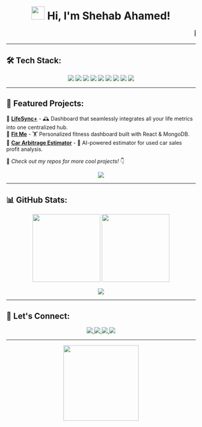 <!-- Header with Waving Hand -->
<h1 align="center">
  <img src="https://media.giphy.com/media/hvRJCLFzcasrR4ia7z/giphy.gif" width="35">
  Hi, I'm Shehab Ahamed!
</h1>

<!-- Scrolling Carousel Effect with Animation -->
<p align="center">
  <marquee behavior="scroll" direction="left" scrollamount="8">
    🚀 Full-Stack Developer | 🏋️‍♂️ Fitness Enthusiast | 💡 Always Exploring Tech | 🌍 Passionate About Open Source | 🎯 Building starVE | 🚀 Learning Docker & Cloud | 🔍 Curious Mindset
  </marquee>
</p>

---

## 🛠️ Tech Stack:
  
<p align="center">
  <img src="https://img.shields.io/badge/Code-Python-informational?style=flat&logo=python&logoColor=white&color=blue"/>
  <img src="https://img.shields.io/badge/Code-JavaScript-informational?style=flat&logo=javascript&logoColor=white&color=yellow"/>
  <img src="https://img.shields.io/badge/Code-React-informational?style=flat&logo=react&logoColor=white&color=blue"/>
  <img src="https://img.shields.io/badge/Backend-Django-informational?style=flat&logo=django&logoColor=white&color=green"/>
  <img src="https://img.shields.io/badge/Backend-Node.js-informational?style=flat&logo=node.js&logoColor=white&color=lightgreen"/>
  <img src="https://img.shields.io/badge/Database-MongoDB-informational?style=flat&logo=mongodb&logoColor=white&color=brightgreen"/>
  <img src="https://img.shields.io/badge/Database-SQL-informational?style=flat&logo=mysql&logoColor=white&color=blue"/>
  <img src="https://img.shields.io/badge/Cloud-GCP-informational?style=flat&logo=google-cloud&logoColor=white&color=orange"/>
  <img src="https://img.shields.io/badge/DevOps-Docker-informational?style=flat&logo=docker&logoColor=white&color=blue"/>
</p>

---

## 🌟 Featured Projects:

🔹 [**LifeSync+**](https://github.com/your_repo) - 🕰️ Dashboard that seamlessly integrates all your life metrics into one centralized hub.  
🔹 [**Fit Me**](https://github.com/your_repo) - 🏋️ Personalized fitness dashboard built with React & MongoDB.  
🔹 [**Car Arbitrage Estimator**](https://github.com/your_repo) - 🚗 AI-powered estimator for used car sales profit analysis.  

📌 *Check out my repos for more cool projects!* 👇  
<p align="center">
  <a href="https://github.com/shehab1-2?tab=repositories">
    <img src="https://img.shields.io/badge/My%20Repositories-%23121011.svg?style=for-the-badge&logo=github&logoColor=white">
  </a>
</p>

---

## 📊 GitHub Stats:
<p align="center">
  <img src="https://github-readme-stats.vercel.app/api?username=shehab1-2&show_icons=true&theme=radical" height="180px"/>
  <img src="https://github-readme-streak-stats.herokuapp.com/?user=shehab1-2&theme=radical" height="180px"/>
</p>

<p align="center">
  <img src="https://github-readme-activity-graph.vercel.app/graph?username=shehab1-2&theme=redical">
</p>

---

## 🚀 Let's Connect:
<p align="center">
  <a href="https://linkedin.com/in/yourprofile">
    <img src="https://img.shields.io/badge/LinkedIn-blue?style=for-the-badge&logo=linkedin">
  </a>
  <a href="https://github.com/shehab1-2">
    <img src="https://img.shields.io/badge/GitHub-grey?style=for-the-badge&logo=github">
  </a>
  <a href="mailto:your.email@example.com">
    <img src="https://img.shields.io/badge/Email-red?style=for-the-badge&logo=gmail&logoColor=white">
  </a>
  <a href="https://yourwebsite.com">
    <img src="https://img.shields.io/badge/Portfolio-black?style=for-the-badge&logo=webflow">
  </a>
</p>

---

<p align="center">
  <img src="https://media.giphy.com/media/ZVik7pBtu9dNS/giphy.gif" width="200"/>
</p>

